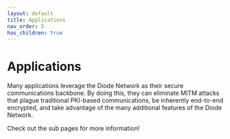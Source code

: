 ```yaml
---
layout: default
title: Applications
nav_order: 5
has_children: true
---
```


# Applications

Many applications leverage the Diode Network as their secure communications backbone.  By doing this, they can eliminate MITM attacks that plague traditional PKI-based communications, be inherently end-to-end encrypted, and take advantage of the many additional features of the Diode Network.

Check out the sub pages for more information!
